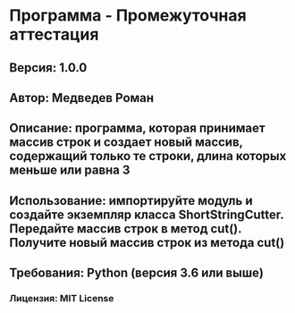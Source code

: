 # Программа - Промежуточная аттестация

## Версия: 1.0.0

## Автор: Медведев Роман

## Описание: программа, которая принимает массив строк и создает новый массив, содержащий только те строки, длина которых меньше или равна 3

## Использование: импортируйте модуль и создайте экземпляр класса ShortStringCutter. Передайте массив строк в метод cut(). Получите новый массив строк из метода cut()

## Требования: Python (версия 3.6 или выше)

### Лицензия: MIT License
